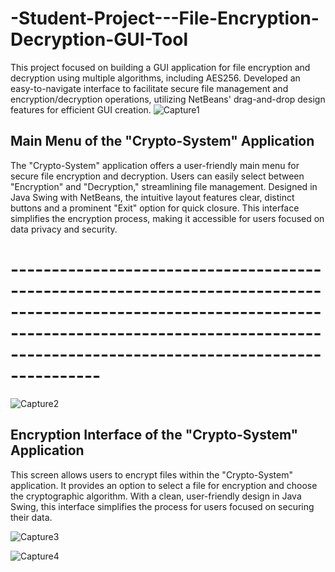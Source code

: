 # -Student-Project---File-Encryption-Decryption-GUI-Tool
This project focused on building a GUI application for file encryption and decryption using multiple algorithms, including AES256. Developed an easy-to-navigate interface to facilitate secure file management and encryption/decryption operations, utilizing NetBeans' drag-and-drop design features for efficient GUI creation.
![Capture1](https://github.com/user-attachments/assets/0e4c6e19-e042-4c30-9a33-c19022e9b120)
## Main Menu of the "Crypto-System" Application


The "Crypto-System" application offers a user-friendly main menu for secure file encryption and decryption. Users can easily select between "Encryption" and "Decryption," streamlining file management. Designed in Java Swing with NetBeans, the intuitive layout features clear, distinct buttons and a prominent "Exit" option for quick closure. This interface simplifies the encryption process, making it accessible for users focused on data privacy and security.
# ---------------------------------------------------------------------------------------------------------------------------------------------------------------------------------------------------------

![Capture2](https://github.com/user-attachments/assets/2978419e-5d42-4bd0-9f17-5fedd841bbcd)
## Encryption Interface of the "Crypto-System" Application
This screen allows users to encrypt files within the "Crypto-System" application. It provides an option to select a file for encryption and choose the cryptographic algorithm. With a clean, user-friendly design in Java Swing, this interface simplifies the process for users focused on securing their data.


![Capture3](https://github.com/user-attachments/assets/012cdc9f-4713-4e6d-9a8e-e1f25e7d4098)

![Capture4](https://github.com/user-attachments/assets/1d2a2895-e9f5-4d6c-b9e8-df252b184d07)

